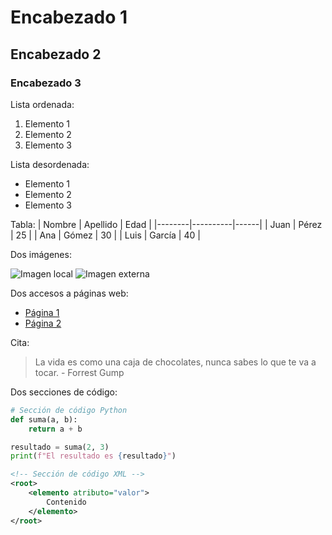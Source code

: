 # Encabezado 1
## Encabezado 2
### Encabezado 3

Lista ordenada:
1. Elemento 1
2. Elemento 2
3. Elemento 3

Lista desordenada:
- Elemento 1
- Elemento 2
- Elemento 3

Tabla:
| Nombre | Apellido | Edad |
|--------|----------|------|
| Juan   | Pérez    | 25   |
| Ana    | Gómez    | 30   |
| Luis   | García   | 40   |

Dos imágenes:

![Imagen local](hombre_piña.webp)
![Imagen externa](https://pbs.twimg.com/profile_images/1417260332469395456/yeUcoepz_400x400.jpg)

Dos accesos a páginas web:
- [Página 1](https://www.bing.com/)
- [Página 2](https://www.google.com/)

Cita:
> La vida es como una caja de chocolates, nunca sabes lo que te va a tocar. - Forrest Gump

Dos secciones de código:
```python
# Sección de código Python
def suma(a, b):
    return a + b

resultado = suma(2, 3)
print(f"El resultado es {resultado}")
```

```xml
<!-- Sección de código XML -->
<root>
    <elemento atributo="valor">
        Contenido
    </elemento>
</root>
```
